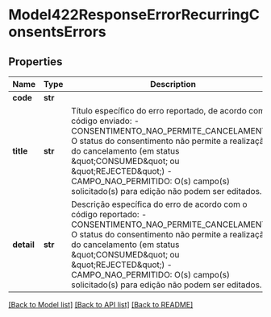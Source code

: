 # Model422ResponseErrorRecurringConsentsErrors

## Properties
Name | Type | Description | Notes
------------ | ------------- | ------------- | -------------
**code** | **str** |  | 
**title** | **str** | Título específico do erro reportado, de acordo com o código enviado:   - CONSENTIMENTO_NAO_PERMITE_CANCELAMENTO: O status do consentimento não permite a realização do cancelamento (em status \&quot;CONSUMED\&quot; ou \&quot;REJECTED\&quot;) - CAMPO_NAO_PERMITIDO: O(s) campo(s) solicitado(s) para edição não podem ser editados.  | 
**detail** | **str** | Descrição específica do erro de acordo com o código reportado:   - CONSENTIMENTO_NAO_PERMITE_CANCELAMENTO: O status do consentimento não permite a realização do cancelamento (em status \&quot;CONSUMED\&quot; ou \&quot;REJECTED\&quot;) - CAMPO_NAO_PERMITIDO: O(s) campo(s) solicitado(s) para edição não podem ser editados.  | 

[[Back to Model list]](../README.md#documentation-for-models) [[Back to API list]](../README.md#documentation-for-api-endpoints) [[Back to README]](../README.md)

